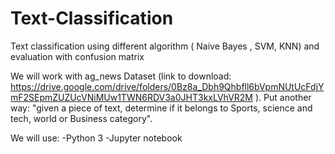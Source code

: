 # Text-Classification
Text classification using different algorithm ( Naive Bayes , SVM, KNN) and evaluation with confusion matrix

We will work with ag_news Dataset (link to download: https://drive.google.com/drive/folders/0Bz8a_Dbh9Qhbfll6bVpmNUtUcFdjYmF2SEpmZUZUcVNiMUw1TWN6RDV3a0JHT3kxLVhVR2M ).
Put another way: "given a piece of text, determine if it belongs to Sports, science and tech, world or Business category".

We will use:
-Python 3
-Jupyter notebook
